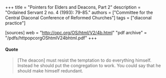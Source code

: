 +++
title = "Pointers for Elders and Deacons, Part 2"
description = "Ordained Servant 2 no. 4 (1993): 79-85."
authors = ["Committee for the Central Diaconal Conference of Reformed Churches"]
tags = ["diaconal practice"]

[sources]
web = "http://opc.org/OS/html/V2/4b.html"
"pdf archive" = "/pdfs/httpopcorgOShtmlV24bhtml.pdf"
+++

#### Quote

> [The deacon] must resist the temptation to do everything himself. Instead he should put the congregation to work. You could say that he should make himself redundant.
